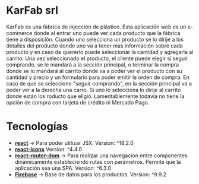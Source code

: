 # KarFab srl
KarFab es una fábrica de injección de plástico. Esta aplicación web es un e-commerce donde al entrar uno puede ver cada producto que la fábrica tiene a disposición. Cuando uno selecciona un producto se lo dirije a los detalles del producto donde uno va a tener mas información sobre cada producto y en caso de quererlo puede seleccionar la cantidad y agregarla al carrito. Una vez seleccionado el producto, el cliente puede elegir si seguir comprando, se le mandará a la sección principal, o terminar la compra donde se lo mandará al carrito donde va a poder ver el producto con su cantidad y precio y un formulario para poder emitir la orden de compra. En caso de que se seleccione "seguir comprando", en la sección principal va a poder ver a la derecha una carro. Si uno lo selecciona lo dirije al carrito donde están los roducto que eligió. Lamentablemente todavía no tiene la opción de compra con tarjeta de crédito ni Mercado Pago.
# Tecnologías
 - **[react](https://es.reactjs.org/)** -> Para poder utilizar JSX. Version: ^18.2.0
 - **[react-icons](https://react-icons.github.io/react-icons/)** Version: ^4.4.0
 - **[react-router-dom](https://v5.reactrouter.com/web/guides/quick-start)** -> Para realizar una navegación entre componentes dinámicamente estableciendo rutas con parámetros. Permite que la aplicación sea una SPA. Version: ^6.3.0
 - [**Firebase**](https://firebase.google.com/docs/firestore/quickstart) ->  Base de datos para los productos. Version: ^9.9.2
